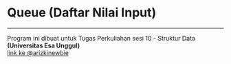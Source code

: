 # Queue (Daftar Nilai Input)
---
Program ini dibuat untuk Tugas Perkuliahan sesi 10 - Struktur Data
**(Universitas Esa Unggul)** <br>
[link ke @arizkinewbie](https://www.instagram.com/arizkinewbie/)
